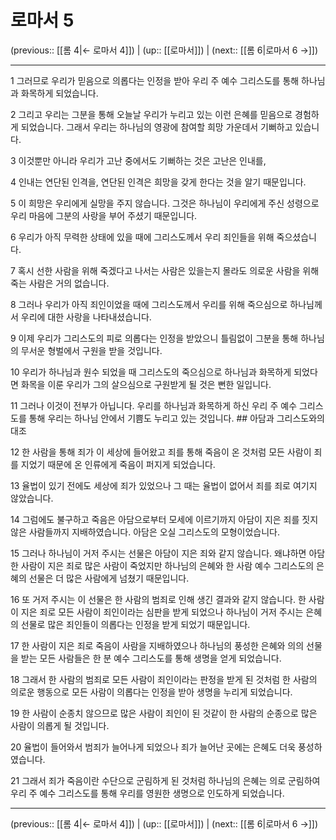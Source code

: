 # 로마서 5

(previous:: [[롬 4|← 로마서 4]]) | (up:: [[로마서]]) | (next:: [[롬 6|로마서 6 →]])

***




1 
그러므로 우리가 믿음으로 의롭다는 인정을 받아 우리 주 예수 그리스도를 통해 하나님과 화목하게 되었습니다. 



2 
그리고 우리는 그분을 통해 오늘날 우리가 누리고 있는 이런 은혜를 믿음으로 경험하게 되었습니다. 그래서 우리는 하나님의 영광에 참여할 희망 가운데서 기뻐하고 있습니다. 



3 
이것뿐만 아니라 우리가 고난 중에서도 기뻐하는 것은 고난은 인내를, 



4 
인내는 연단된 인격을, 연단된 인격은 희망을 갖게 한다는 것을 알기 때문입니다. 



5 
이 희망은 우리에게 실망을 주지 않습니다. 그것은 하나님이 우리에게 주신 성령으로 우리 마음에 그분의 사랑을 부어 주셨기 때문입니다. 



6 
우리가 아직 무력한 상태에 있을 때에 그리스도께서 우리 죄인들을 위해 죽으셨습니다. 



7 
혹시 선한 사람을 위해 죽겠다고 나서는 사람은 있을는지 몰라도 의로운 사람을 위해 죽는 사람은 거의 없습니다. 



8 
그러나 우리가 아직 죄인이었을 때에 그리스도께서 우리를 위해 죽으심으로 하나님께서 우리에 대한 사랑을 나타내셨습니다. 



9 
이제 우리가 그리스도의 피로 의롭다는 인정을 받았으니 틀림없이 그분을 통해 하나님의 무서운 형벌에서 구원을 받을 것입니다. 



10 
우리가 하나님과 원수 되었을 때 그리스도의 죽으심으로 하나님과 화목하게 되었다면 화목을 이룬 우리가 그의 살으심으로 구원받게 될 것은 뻔한 일입니다. 



11 
그러나 이것이 전부가 아닙니다. 우리를 하나님과 화목하게 하신 우리 주 예수 그리스도를 통해 우리는 하나님 안에서 기쁨도 누리고 있는 것입니다. ## 아담과 그리스도와의 대조 



12 
한 사람을 통해 죄가 이 세상에 들어왔고 죄를 통해 죽음이 온 것처럼 모든 사람이 죄를 지었기 때문에 온 인류에게 죽음이 퍼지게 되었습니다. 



13 
율법이 있기 전에도 세상에 죄가 있었으나 그 때는 율법이 없어서 죄를 죄로 여기지 않았습니다. 



14 
그럼에도 불구하고 죽음은 아담으로부터 모세에 이르기까지 아담이 지은 죄를 짓지 않은 사람들까지 지배하였습니다. 아담은 오실 그리스도의 모형이었습니다. 



15 
그러나 하나님이 거저 주시는 선물은 아담이 지은 죄와 같지 않습니다. 왜냐하면 아담 한 사람이 지은 죄로 많은 사람이 죽었지만 하나님의 은혜와 한 사람 예수 그리스도의 은혜의 선물은 더 많은 사람에게 넘쳤기 때문입니다. 



16 
또 거저 주시는 이 선물은 한 사람의 범죄로 인해 생긴 결과와 같지 않습니다. 한 사람이 지은 죄로 모든 사람이 죄인이라는 심판을 받게 되었으나 하나님이 거저 주시는 은혜의 선물로 많은 죄인들이 의롭다는 인정을 받게 되었기 때문입니다. 



17 
한 사람이 지은 죄로 죽음이 사람을 지배하였으나 하나님의 풍성한 은혜와 의의 선물을 받는 모든 사람들은 한 분 예수 그리스도를 통해 생명을 얻게 되었습니다. 



18 
그래서 한 사람의 범죄로 모든 사람이 죄인이라는 판정을 받게 된 것처럼 한 사람의 의로운 행동으로 모든 사람이 의롭다는 인정을 받아 생명을 누리게 되었습니다. 



19 
한 사람이 순종치 않으므로 많은 사람이 죄인이 된 것같이 한 사람의 순종으로 많은 사람이 의롭게 될 것입니다. 



20 
율법이 들어와서 범죄가 늘어나게 되었으나 죄가 늘어난 곳에는 은혜도 더욱 풍성하였습니다. 



21 
그래서 죄가 죽음이란 수단으로 군림하게 된 것처럼 하나님의 은혜는 의로 군림하여 우리 주 예수 그리스도를 통해 우리를 영원한 생명으로 인도하게 되었습니다.

***

(previous:: [[롬 4|← 로마서 4]]) | (up:: [[로마서]]) | (next:: [[롬 6|로마서 6 →]])

